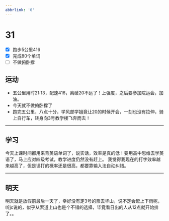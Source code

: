 ```yaml
---
abbrlink: '0'
---
```

# 31

- [x] 跑步5公里416
- [x] 完成80个单词
- [ ] 不做俯卧撑

## 运动

- 五公里用时21:13，配速416，离破20不远了！上强度，之后要参加院运会，加油。
- 今天就不做俯卧撑了
- 跑完五公里，八点十分，学风部学姐竟让20的时候开会，一刻也没有拉伸，骑上自行车，转身向3号教学楼飞奔而去！

***

## 学习

今天上课时间都用来背英语单词了，说实话，效率是真的低！要用高中思维去学英语了，马上应对四级考试，教学进度仍然没有赶上。
我觉得我现在的打字效率越来越高了，但是误打的概率还是很高，都要靠输入法自动纠错。
***

## 明天

明天就是放假前最后一天了，幸好没有定3号的票去华山，说不定会赶上下雨呢，听jc说的，似乎从索道上山也是个不错的选择，毕竟看日出的人从12点就开始排了。。
